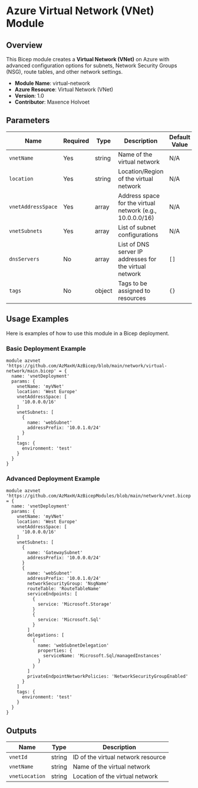 # Azure Virtual Network (VNet) Module

## Overview

This Bicep module creates a **Virtual Network (VNet)** on Azure with advanced configuration options for subnets, Network Security Groups (NSG), route tables, and other network settings.

- **Module Name**: virtual-network
- **Azure Resource**: Virtual Network (VNet)
- **Version**: 1.0
- **Contributor**: Maxence Holvoet

## Parameters

| Name               | Required | Type   | Description                                                                            | Default Value |
|--------------------|----------|--------|----------------------------------------------------------------------------------------|---------------|
| `vnetName`         | Yes      | string | Name of the virtual network                                                            | N/A           |
| `location`         | Yes      | string | Location/Region of the virtual network                                                 | N/A           |
| `vnetAddressSpace` | Yes      | array  | Address space for the virtual network (e.g., 10.0.0.0/16)                              | N/A           |
| `vnetSubnets`      | Yes      | array  | List of subnet configurations                                                          | N/A           |
| `dnsServers`       | No       | array  | List of DNS server IP addresses for the virtual network                                | `[]`          |
| `tags`             | No       | object | Tags to be assigned to resources                                                       | `{}`          |

## Usage Examples

Here is examples of how to use this module in a Bicep deployment.

### Basic Deployment Example

```bicep
module azvnet 'https://github.com/AzMaxH/AzBicep/blob/main/network/virtual-network/main.bicep' = {
  name: 'vnetDeployment'
  params: {
    vnetName: 'myVNet'
    location: 'West Europe'
    vnetAddressSpace: [
      '10.0.0.0/16'
    ]
    vnetSubnets: [
      {
        name: 'webSubnet'
        addressPrefix: '10.0.1.0/24'
      }
    ]
    tags: {
      environment: 'test'
    }
  }
}
```

### Advanced Deployment Example

```bicep
module azvnet 'https://github.com/AzMaxH/AzBicepModules/blob/main/network/vnet.bicep' = {
  name: 'vnetDeployment'
  params: {
    vnetName: 'myVNet'
    location: 'West Europe'
    vnetAddressSpace: [
      '10.0.0.0/16'
    ]
    vnetSubnets: [
      {
        name: 'GatewaySubnet'
        addressPrefix: '10.0.0.0/24'
      }
      {
        name: 'webSubnet'
        addressPrefix: '10.0.1.0/24'
        networkSecurityGroup: 'NsgName'
        routeTable: 'RouteTableName'
        serviceEndpoints: [
          {
            service: 'Microsoft.Storage'
          }
          {
            service: 'Microsoft.Sql'
          }
        ]
        delegations: [
          {
            name: 'webSubnetDelegation'
            properties: {
              serviceName: 'Microsoft.Sql/managedInstances'
            }
          }
        ]
        privateEndpointNetworkPolicies: 'NetworkSecurityGroupEnabled'
      }
    ]
    tags: {
      environment: 'test'
    }
  }
}
```

## Outputs
| Name               |	Type  |	Description                         |
|--------------------|--------|-------------------------------------|
| `vnetId`	         | string	| ID of the virtual network resource  |
| `vnetName`	       | string	| Name of the virtual network         |
| `vnetLocation`	   | string	| Location of the virtual network     |